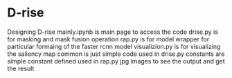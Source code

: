 # D-rise
Designing D-rise
mainly.ipynb is main page to access the code 
drise.py is for masking and mask fusion operation
rap.py is for model wrapper for particular formaing of the faster rcnn model
visualizion.py is for visualizing the saliency map
common is just simple code used in drise.py 
constants are simple constant defined used in rap.py 
jpg images to see the output and get the result 

